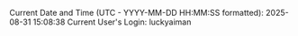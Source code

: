 Current Date and Time (UTC - YYYY-MM-DD HH:MM:SS formatted): 2025-08-31 15:08:38
Current User's Login: luckyaiman
